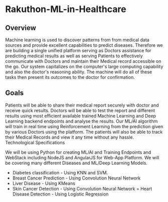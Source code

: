 # Rakuthon-ML-in-Healthcare

## Overview
Machine learning is used to discover patterns from from medical data sources and provide excellent capabilities to predict diseases. 
Therefore we are building a single unified platform serving as Doctors assistance for predicting medical results as well as serving Patients to effectively communicate with Doctors and maintain their Medical record accessible on the go.
Our system capitalizes on the computer's large computing capability and also the doctor's reasoning ability. The machine will do all of these tasks then present its outcomes to the doctor for confirmation.

## Goals
Patients will be able to share their medical report securely with doctor and receive quick results. 
Doctors will be able to test the report and different results using most efficient available trained Machine Learning and Deep Learning backend endpoints and analyse the results.
Our ML/AI algorithm will train in real time using Reinforcement Learning from the prediction given by various Doctors using the platform.
The patients will also be able to track their Medical Records and view it any time without any hassle.
Technological Specifications

We will be using Python for creating ML/AI and Training Endpoints and WebStack including NodeJS and AngularJS for Web-App Platform.
We will be covering many different Diseases and ML/Deep Learning Models. 

- Diabetes classification     -    Using KNN and SVM.
- Breast Cancer Prediction    -    Using Convolution Neural Network
- Liver Disease               -    Using KMeans
- Skin Cancer Detection       -    Using Convolution Neural Network
= Heart Disease Detection     -    Using Logistic Regression
